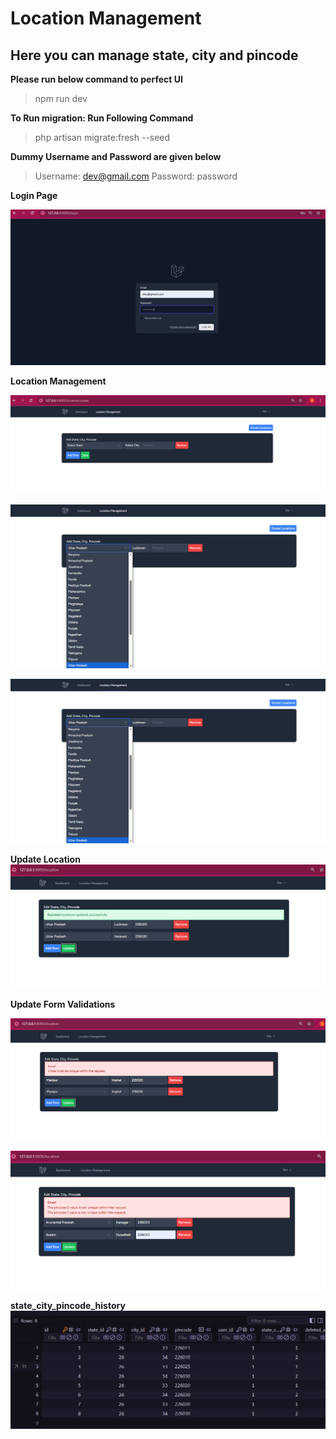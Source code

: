 # Location Management

## Here you can manage state, city and pincode


**Please run below command to perfect UI**

> npm run dev

**To Run migration: Run Following Command**

> php artisan migrate:fresh --seed

**Dummy Username and Password are given below**

> Username: dev@gmail.com
> Password: password

**Login Page**

![Login Page](image.png)

**Location Management** 

![Location Management](image-1.png)

![States](image-2.png)

![Cities](image-3.png)

**Update Location**
![Update Location](image-4.png)

**Update Form Validations**

![Form Validation](image-5.png)

![From Validation2](image-6.png)

**state_city_pincode_history**
![state_city_pincode_history](image-7.png)
